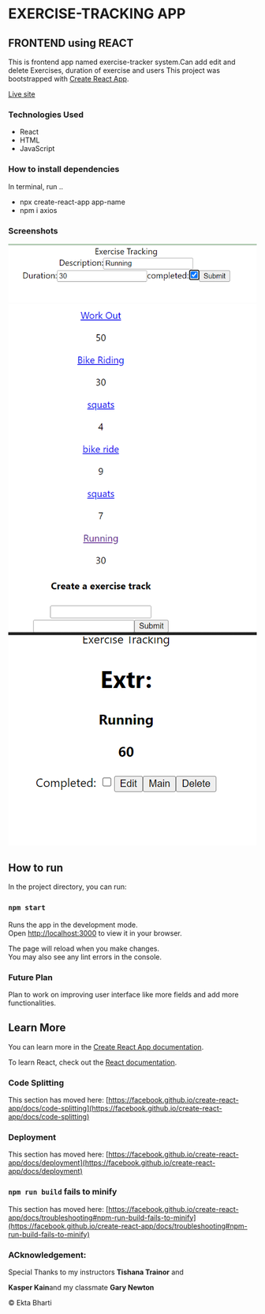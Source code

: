 
# EXERCISE-TRACKING APP

## FRONTEND using REACT

This is  frontend app named exercise-tracker system.Can add edit and delete Exercises, duration of exercise and users
This project was bootstrapped with [Create React App](https://github.com/ektapass/exercise-react.git).

[Live site](https://exercise-react-ui.onrender.com)

### Technologies Used
* React
* HTML
* JavaScript

### How to install dependencies

In terminal, run ..

* npx create-react-app app-name
* npm i axios


### Screenshots
![Alt text](Screenshot_20230125_082405.png)
![Alt text](Screenshot_20230125_082002.png)
![Alt text](Screenshot_20230125_082319.png)




## How to run 

In the project directory, you can run:

### `npm start`

Runs the app in the development mode.\
Open [http://localhost:3000](http://localhost:3000) to view it in your browser.

The page will reload when you make changes.\
You may also see any lint errors in the console.

### Future Plan

Plan to work on improving user interface like more fields and add more functionalities.



## Learn More

You can learn more in the [Create React App documentation](https://facebook.github.io/create-react-app/docs/getting-started).

To learn React, check out the [React documentation](https://reactjs.org/).

### Code Splitting

This section has moved here: [https://facebook.github.io/create-react-app/docs/code-splitting](https://facebook.github.io/create-react-app/docs/code-splitting)
 


### Deployment

This section has moved here: [https://facebook.github.io/create-react-app/docs/deployment](https://facebook.github.io/create-react-app/docs/deployment)

### `npm run build` fails to minify

This section has moved here: [https://facebook.github.io/create-react-app/docs/troubleshooting#npm-run-build-fails-to-minify](https://facebook.github.io/create-react-app/docs/troubleshooting#npm-run-build-fails-to-minify)


### ACknowledgement:
Special Thanks to my instructors **Tishana Trainor** and

 **Kasper Kain**and my classmate  **Gary Newton**



&copy; Ekta Bharti